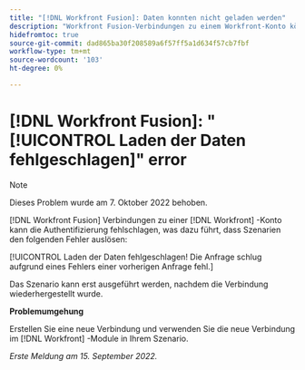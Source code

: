 ```yaml
---
title: "[!DNL Workfront Fusion]: Daten konnten nicht geladen werden"
description: "Workfront Fusion-Verbindungen zu einem Workfront-Konto können die Authentifizierung fehlschlagen, was dazu führt, dass Szenarien den folgenden Fehler auslösen: Laden der Daten fehlgeschlagen! Die Anfrage schlug aufgrund eines Fehlers einer vorherigen Anfrage fehl."
hidefromtoc: true
source-git-commit: dad865ba30f208589a6f57ff5a1d634f57cb7fbf
workflow-type: tm+mt
source-wordcount: '103'
ht-degree: 0%

---
```



# [!DNL Workfront Fusion]: &quot;[!UICONTROL Laden der Daten fehlgeschlagen]&quot; error

>[!NOTE]
>
>Dieses Problem wurde am 7. Oktober 2022 behoben.

[!DNL Workfront Fusion] Verbindungen zu einer [!DNL Workfront] -Konto kann die Authentifizierung fehlschlagen, was dazu führt, dass Szenarien den folgenden Fehler auslösen:

[!UICONTROL Laden der Daten fehlgeschlagen! Die Anfrage schlug aufgrund eines Fehlers einer vorherigen Anfrage fehl.]

Das Szenario kann erst ausgeführt werden, nachdem die Verbindung wiederhergestellt wurde.

**Problemumgehung**

Erstellen Sie eine neue Verbindung und verwenden Sie die neue Verbindung im [!DNL Workfront] -Module in Ihrem Szenario.

_Erste Meldung am 15. September 2022._
